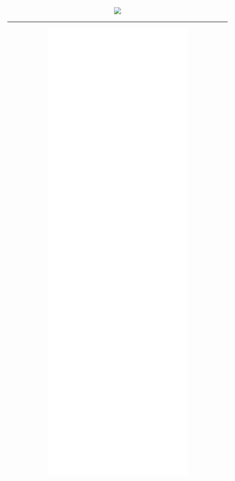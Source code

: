 <div align="center">
<a href="https://discord.com/users/775082234507427890"><img src="https://discord.c99.nl/widget/theme-3/775082234507427890.png" height="80px"></a>
<hr>
<img src="./github-metrics.svg">
</div>
